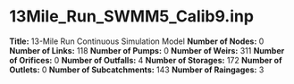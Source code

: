# 13Mile_Run_SWMM5_Calib9.inp
**Title:** 13-Mile Run Continuous Simulation Model
**Number of Nodes:** 0
**Number of Links:** 118
**Number of Pumps:** 0
**Number of Weirs:** 311
**Number of Orifices:** 0
**Number of Outfalls:** 4
**Number of Storages:** 172
**Number of Outlets:** 0
**Number of Subcatchments:** 143
**Number of Raingages:** 3
